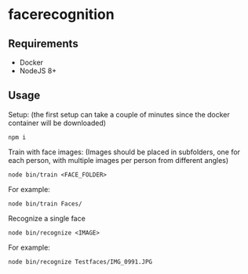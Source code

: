 # facerecognition

## Requirements
- Docker
- NodeJS 8+

## Usage

Setup: (the first setup can take a couple of minutes since the docker container will be downloaded)
```
npm i
```

Train with face images: (Images should be placed in subfolders, one for each person, with multiple images per person from different angles)
```
node bin/train <FACE_FOLDER>
```
For example:
```
node bin/train Faces/
```

Recognize a single face
```
node bin/recognize <IMAGE> 
```
For example:
```
node bin/recognize Testfaces/IMG_0991.JPG
```
